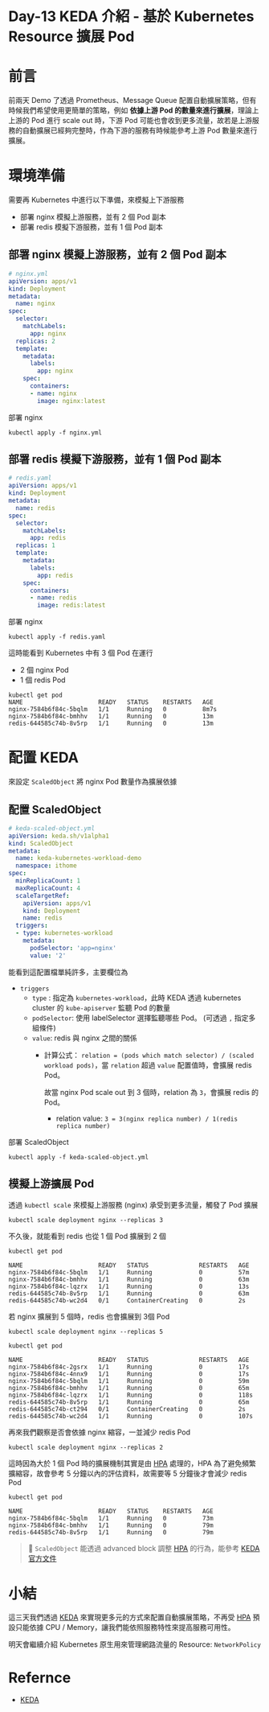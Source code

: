 
# Day-13 KEDA 介紹 - 基於 Kubernetes Resource 擴展 Pod

# 前言
前兩天 Demo 了透過 Prometheus、Message Queue 配置自動擴展策略，但有時候我們希望使用更簡單的策略，例如 **依據上游 Pod 的數量來進行擴展**，理論上 上游的 Pod 進行 scale out 時，下游 Pod 可能也會收到更多流量，故若是上游服務的自動擴展已經夠完整時，作為下游的服務有時候能參考上游 Pod 數量來進行擴展。

# 環境準備
需要再 Kubernetes 中進行以下準備，來模擬上下游服務
- 部署 nginx 模擬上游服務，並有 2 個 Pod 副本
- 部署 redis 模擬下游服務，並有 1 個 Pod 副本

## 部署 nginx 模擬上游服務，並有 2 個 Pod 副本
```yaml
# nginx.yml
apiVersion: apps/v1
kind: Deployment
metadata:
  name: nginx
spec:
  selector:
    matchLabels:
      app: nginx
  replicas: 2
  template:
    metadata:
      labels:
        app: nginx
    spec:
      containers:
      - name: nginx
        image: nginx:latest
```
部署 nginx
```shell
kubectl apply -f nginx.yml
```

## 部署 redis 模擬下游服務，並有 1 個 Pod 副本
```yaml
# redis.yaml
apiVersion: apps/v1
kind: Deployment
metadata:
  name: redis
spec:
  selector:
    matchLabels:
      app: redis
  replicas: 1
  template:
    metadata:
      labels:
        app: redis
    spec:
      containers:
      - name: redis
        image: redis:latest
```
部署 nginx
```shell
kubectl apply -f redis.yaml
```

這時能看到 Kubernetes 中有 3 個 Pod 在運行
- 2 個 nginx Pod
- 1 個 redis Pod
```shell
kubectl get pod
NAME                     READY   STATUS    RESTARTS   AGE
nginx-7584b6f84c-5bqlm   1/1     Running   0          8m7s
nginx-7584b6f84c-bmhhv   1/1     Running   0          13m
redis-644585c74b-8v5rp   1/1     Running   0          13m
```
# 配置 KEDA
來設定 `ScaledObject` 將 nginx Pod 數量作為擴展依據

## 配置 ScaledObject
```yaml
# keda-scaled-object.yml
apiVersion: keda.sh/v1alpha1
kind: ScaledObject
metadata:
  name: keda-kubernetes-workload-demo
  namespace: ithome
spec:
  minReplicaCount: 1
  maxReplicaCount: 4
  scaleTargetRef:
    apiVersion: apps/v1
    kind: Deployment
    name: redis
  triggers:
  - type: kubernetes-workload
    metadata:
      podSelector: 'app=nginx'
      value: '2'
```
能看到這配置檔單純許多，主要欄位為
- `triggers` 
  - `type` : 指定為 `kubernetes-workload`，此時 KEDA 透過 kubernetes cluster 的 `kube-apiserver` 監聽 Pod 的數量
  - `podSelector`: 使用 labelSelector 選擇監聽哪些 Pod。 (可透過 `,` 指定多組條件)
  - `value`: redis 與 nginx 之間的關係
    - 計算公式： `relation = (pods which match selector) / (scaled workload pods)`，當 `relation` 超過 `value` 配置值時，會擴展 redis Pod。   

      故當 nginx Pod scale out 到 3 個時，relation 為 `3`，會擴展 redis 的 Pod。
      - relation value: `3 = 3(nginx replica number) / 1(redis replica number)`

部署 ScaledObject
```shell
kubectl apply -f keda-scaled-object.yml
```

## 模擬上游擴展 Pod
透過 `kubectl scale` 來模擬上游服務 (nginx) 承受到更多流量，觸發了 Pod 擴展
```shell
kubectl scale deployment nginx --replicas 3
```
不久後，就能看到 redis 也從 1 個 Pod 擴展到 2 個
```shell
kubectl get pod

NAME                     READY   STATUS              RESTARTS   AGE
nginx-7584b6f84c-5bqlm   1/1     Running             0          57m
nginx-7584b6f84c-bmhhv   1/1     Running             0          63m
nginx-7584b6f84c-lqzrx   1/1     Running             0          13s
redis-644585c74b-8v5rp   1/1     Running             0          63m
redis-644585c74b-wc2d4   0/1     ContainerCreating   0          2s
```

若 nginx 擴展到 5 個時，redis 也會擴展到 3個 Pod

```shell
kubectl scale deployment nginx --replicas 5

kubectl get pod

NAME                     READY   STATUS              RESTARTS   AGE
nginx-7584b6f84c-2gsrx   1/1     Running             0          17s
nginx-7584b6f84c-4nnx9   1/1     Running             0          17s
nginx-7584b6f84c-5bqlm   1/1     Running             0          59m
nginx-7584b6f84c-bmhhv   1/1     Running             0          65m
nginx-7584b6f84c-lqzrx   1/1     Running             0          118s
redis-644585c74b-8v5rp   1/1     Running             0          65m
redis-644585c74b-ct294   0/1     ContainerCreating   0          2s
redis-644585c74b-wc2d4   1/1     Running             0          107s
```

再來我們觀察是否會依據 nginx 縮容，一並減少 redis Pod

```shell
kubectl scale deployment nginx --replicas 2
```

這時因為大於 1 個 Pod 時的擴展機制其實是由 [HPA] 處理的，HPA 為了避免頻繁擴縮容，故會參考 5 分鐘以內的評估資料，故需要等 5 分鐘後才會減少 redis Pod
```shell
kubectl get pod

NAME                     READY   STATUS    RESTARTS   AGE
nginx-7584b6f84c-5bqlm   1/1     Running   0          73m
nginx-7584b6f84c-bmhhv   1/1     Running   0          79m
redis-644585c74b-8v5rp   1/1     Running   0          79m
```
> 📘 `ScaledObject` 能透過 advanced block 調整 [HPA] 的行為，能參考 [KEDA 官方文件](https://keda.sh/docs/2.15/reference/scaledobject-spec/#overview)

# 小結
這三天我們透過 [KEDA] 來實現更多元的方式來配置自動擴展策略，不再受 [HPA] 預設只能依據 CPU / Memory，讓我們能依照服務特性來提高服務可用性。

明天會繼續介紹 Kubernetes 原生用來管理網路流量的 Resource: `NetworkPolicy`

# Refernce
- [KEDA]

[KEDA]: https://keda.sh/
[HPA]: https://kubernetes.io/docs/tasks/run-application/horizontal-pod-autoscale/
[HPA (Horizontal Pod Autoscaling)]: https://kubernetes.io/docs/tasks/run-application/horizontal-pod-autoscale/

[2023/day-29-Kubernetes 介紹-Pod 水平自動伸縮 (Horizontal Pod Autoscaler)]: https://ithelp.ithome.com.tw/articles/10336846

[kind]: https://kind.sigs.k8s.io/

[helm]: https://helm.sh/

[Kube-Prometheus]: https://prometheus-operator.dev/docs/getting-started/installation/